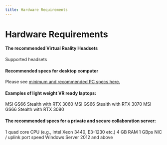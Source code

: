 ```yaml
---
title: Hardware Requirements
---
```


# Hardware Requirements

#### The recommended Virtual Reality Headsets

Supported headsets

<vimg src="gettingStarted-page/SupportedHeadsets2023.png" />

#### Recommended specs for desktop computer
Please see <a href="https://docs.nanome.ai/help/pchardware.html"> minimum and recommended PC specs here. </a>

#### Examples of light weight VR ready laptops:
MSI GS66 Stealth with RTX 3060
MSI GS66 Stealth with RTX 3070
MSI GS66 Stealth with RTX 3080

#### The recommended specs for a private and secure collaboration server:
1 quad core CPU (e.g., Intel Xeon 3440, E3-1230 etc.) 4 GB RAM
1 GBps NIC / uplink port speed
Windows Server 2012 and above
